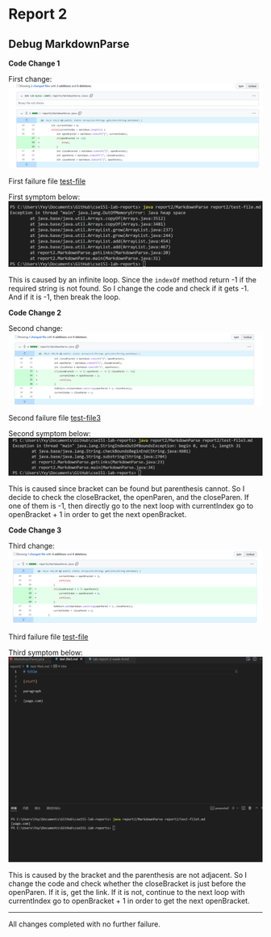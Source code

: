 # Report 2
## Debug MarkdownParse
**Code Change 1**

First change:
![first change](change1.png)

First failure file [test-file](test-file.md)

First symptom below:
![first symptom](symptom1.png)

This is caused by an infinite loop. Since the `indexOf` method return -1 if the required string is not found. So I change the code and check if it gets -1. And if it is -1, then break the loop.

**Code Change 2**

Second change:
![second change](change2.png)

Second failure file [test-file3](test-file3.md)

Second symptom below:
![second symptom](symptom2.png)

This is caused since bracket can be found but parenthesis cannot. So I decide to check the closeBracket, the openParen, and the closeParen. If one of them is -1, then directly go to the next loop with currentIndex go to openBracket + 1 in order to get the next openBracket.

**Code Change 3**

Third change:
![third change](change3.png)

Third failure file [test-file](test-file5.md)

Third symptom below:
![third symptom](symptom3.png)

This is caused by the bracket and the parenthesis are not adjacent. So I change the code and check whether the closeBracket is just before the openParen. If it is, get the link. If it is not, continue to the next loop with currentIndex go to openBracket + 1 in order to get the next openBracket.

---

All changes completed with no further failure.